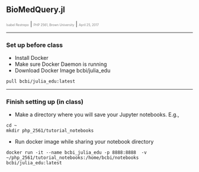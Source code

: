 ## BioMedQuery.jl

<span style="font-size:0.6em; color:gray">Isabel Restrepo</span> |
<span style="font-size:0.6em; color:gray">PHP 2561, Brown University</span> |
<span style="font-size:0.6em; color:gray">April 25, 2017</span>

---

### Set up before class

* Install Docker
* Make sure Docker Daemon is running
* Download Docker Image bcbi/julia_edu

```
pull bcbi/julia_edu:latest
```

---
### Finish setting up (in class)

* Make a directory where you will save your Jupyter notebooks. E.g.,

 ```
cd ~
mkdir php_2561/tutorial_notebooks
 ```

* Run docker image while sharing your notebook directory

```
docker run -it --name bcbi_julia_edu -p 8888:8888  -v ~/php_2561/tutorial_notebooks:/home/bcbi/notebooks bcbi/julia_edu:latest

```
